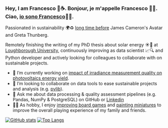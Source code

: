 ### Hey, I am Francesco 👋☕. Bonjour, je m'appelle Francesco 👋🍷. Ciao, [io sono Francesco](https://www.youtube.com/watch?v=Jt2fv7ort_g)👋🍝. 

Passionated in sustainability 🌍♻ [long time before](https://www.youtube.com/channel/UCrLDNeNHGKjvlukPQYQCqPg) James Cameron's Avatar and Greta Thunberg.

Remotely finishing the writing of my PhD thesis about solar energy ☀🔋 at [Loughborough University](https://repository.lboro.ac.uk/articles/conference_contribution/Assessment_and_improvement_of_thermoelectric_pyranometer_measurements/10060247), continuously improving as data scientist 📈🔍 and Python developer and actively looking for colleagues to collaborate with on sustainable projects.

- 🔭 I’m currently working on [impact of irradiance measurement quality on photovoltaics energy yield](https://repository.lboro.ac.uk/articles/conference_contribution/Evaluation_of_uncertainty_sources_and_propagation_from_irradiance_sensors_to_PV_energy_production/9555833).
- 👯 I’m looking to collaborate on data tools to ease sustainable projects and analysis (e.g. [pvlib](https://pvlib-python.readthedocs.io/en/stable/)).
- 💬 Ask me about data processing & quality assessment pipelines (e.g. Pandas, NumPy & PostgreSQL) on GitHub or [Linkedin](https://www.linkedin.com/in/francescomariottini/)
- 🎲🎨 As hobby, I enjoy [improving board games](https://boardgamegeek.com/user/Mithrandir82) and [painting miniatures](https://drive.google.com/drive/folders/1qc4YbXmMh4F4Q8mO-b8rzTL3fhWDRYAi?usp=sharing) to improve the overall playing experience of my family and friends.

<!---[![Top Langs](https://github-readme-stats.vercel.app/api/top-langs/?username=FrancescoMariottini)](https://github.com/FrancescoMariottini/github-readme-stats)--->

[![GitHub stats](https://github-readme-stats.vercel.app/api?username=FrancescoMariottini)](https://github.com/FrancescoMariottini/github-readme-stats)
[![Top Langs](https://github-readme-stats.vercel.app/api/top-langs/?username=FrancescoMariottini&layout=compact)](https://github.com/FrancescoMariottini/github-readme-stats)


